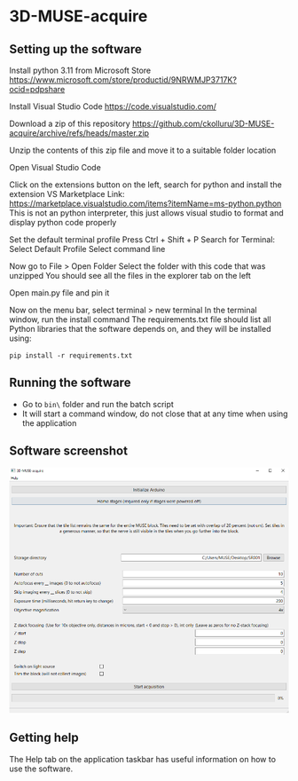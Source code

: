 3D-MUSE-acquire
==========

Setting up the software
------------

Install python 3.11 from Microsoft Store
https://www.microsoft.com/store/productid/9NRWMJP3717K?ocid=pdpshare

Install Visual Studio Code
https://code.visualstudio.com/

Download a zip of this repository
https://github.com/ckolluru/3D-MUSE-acquire/archive/refs/heads/master.zip

Unzip the contents of this zip file and move it to a suitable folder location

Open Visual Studio Code

Click on the extensions button on the left, search for python and install the extension
VS Marketplace Link: https://marketplace.visualstudio.com/items?itemName=ms-python.python
This is not an python interpreter, this just allows visual studio to format and display python code properly

Set the default terminal profile
Press Ctrl + Shift + P
Search for Terminal: Select Default Profile
Select command line

Now go to File > Open Folder
Select the folder with this code that was unzipped
You should see all the files in the explorer tab on the left

Open main.py file and pin it

Now on the menu bar, select terminal > new terminal
In the terminal window, run the install command
The requirements.txt file should list all Python libraries that the software depends on, and they will be installed using:
```
pip install -r requirements.txt
```

Running the software
------------
- Go to ```bin\``` folder and run the batch script
- It will start a command window, do not close that at any time when using the application


Software screenshot
------------
<p align="center">
  <img src="bin/Software screenshot.PNG" alt="3D-MUSE-acquire software"/>
</p>

Getting help
------------
The Help tab on the application taskbar has useful information on how to use the software.